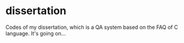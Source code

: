 # dissertation
Codes of my dissertation, which is a QA system based on the FAQ of C language. It's going on...
